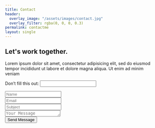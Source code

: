 ```yaml
---
title: Contact
header:
  overlay_image: "/assets/images/contact.jpg"
  overlay_filter: rgba(0, 0, 0, 0.3)
permalink: contactme
layout: single
---
```


<section class="col-md-12 padding-leftright-null">
    <div class="col-md-12 padding-leftright-null">
        <div class="text padding-topbottom-null">
            <h2 class="heading center margin-bottom-null">Let's work together<span class="color">.</span></h2>
        </div>
    </div>
    <div class="col-md-12 wrap-text">
        <div class="row">
            <div class="col-sm-4 padding-leftright-null">
                <div class="text small">
                    <p class="small margin-bottom">Lorem ipsum dolor sit amet, consectetur adipisicing elit, sed do eiusmod tempor incididunt ut labore et dolore magna aliqua. Ut enim ad minim veniam</p>        
                </div>
            </div>
            <div class="col-sm-8 padding-leftright-null">
                <form id='contact-form' class='padding-md padding-md-topbottom-null' method='post'><input type='hidden' name='form-name' value='contact-form' />
                    <p class="hidden">
                        <label>Don’t fill this out: <input name="bot-field" /></label>
                    </p>
                    <div class="row no-margin">
                        <div class="col-md-6 ">
                            <div class="text small padding-topbottom-null">
                                <input class="form-field" name="name" id="name" type="text" placeholder="Name" />
                            </div>
                        </div>
                        <div class="col-md-6 ">
                            <div class="text small padding-topbottom-null">
                                <input class="form-field" name="mail" id="mail" type="text" placeholder="Email" />
                            </div>
                        </div>
                    </div>
                    <div class="row no-margin">
                        <div class="col-md-6 ">
                            <div class="text small padding-topbottom-null">
                                <input class="form-field" name="subjectForm" id="subjectForm" type="text" placeholder="Subject" />
                            </div>
                        </div>
                        <div class="col-md-6 ">
                            <div class="text small padding-topbottom-null">
                                <textarea class="form-field" name="messageForm" id="messageForm" rows="1" placeholder="Your Message"></textarea>
                            </div>
                        </div>
                        <div class="col-md-6 padding-leftright-null">
                            <div class="text small padding-topbottom-null">
                                <div class="submit-area padding-onlytop-sm">
                                    <input type="submit" id="submit-contact" class="btn btn-alt active shadow" value="Send Message" />
                                </div>
                            </div>
                        </div>
                    </div>
                </form>
            </div>
        </div>
    </div>
</section>
